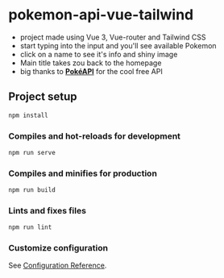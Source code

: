 # pokemon-api-vue-tailwind

- project made using Vue 3, Vue-router and Tailwind CSS
- start typing into the input and you'll see available Pokemon
- click on a name to see it's info and shiny image
- Main title takes zou back to the homepage
- big thanks to **[PokéAPI](https://www.pokeapi.co)** for the cool free API

## Project setup

```sh
npm install
```

### Compiles and hot-reloads for development

```sh
npm run serve
```

### Compiles and minifies for production

```sh
npm run build
```

### Lints and fixes files

```sh
npm run lint
```

### Customize configuration

See [Configuration Reference](https://cli.vuejs.org/config/).
